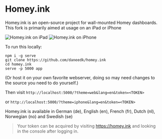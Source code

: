 # Homey.ink

Homey.ink is an open-source project for wall-mounted Homey dashboards.
This fork is primarily aimed at usage on an iPad or iPhone

![Homey.ink on iPad](https://raw.githubusercontent.com/daneedk/homey.ink/master/assets/devices/ipad/ipad.png)
![Homey.ink on iPhone](https://raw.githubusercontent.com/daneedk/homey.ink/master/assets/devices/iphone/iphone.png)

To run this locally:

```
npm i -g serve
git clone https://github.com/daneedk/homey.ink
cd homey.ink
serve -p 5000 app
```

(Or host it on your own favorite webserver, doing so may need changes to the source you need to do yourself.)

Then visit `http://localhost:5000/?theme=web&lang=en&token=<TOKEN>`

or `http://localhost:5000/?theme=iphone&lang=en&token=<TOKEN>`

Homey.ink is available in German (de), English (en), French (fr), Dutch (nl), Norwegian (no) and Swedish (se)

> Your token can be acquired by visiting https://homey.ink and looking in the console after logging in.
